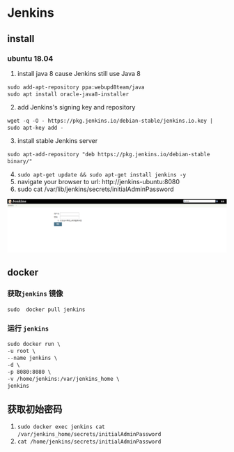 # Jenkins
## install 
### ubuntu 18.04 
1. install java 8 cause Jenkins still use Java 8
```
sudo add-apt-repository ppa:webupd8team/java
sudo apt install oracle-java8-installer
```
2. add Jenkins's signing key and repository
```
wget -q -O - https://pkg.jenkins.io/debian-stable/jenkins.io.key | sudo apt-key add -

```
3.  install stable Jenkins server

```
sudo apt-add-repository "deb https://pkg.jenkins.io/debian-stable binary/"
```
4.  `sudo apt-get update && sudo apt-get install jenkins -y`
5.  navigate your browser to url: http://jenkins-ubuntu:8080
6.  sudo cat /var/lib/jenkins/secrets/initialAdminPassword 
  

![finish](./image/finish.png)
## docker
### 获取`jenkins` 镜像
`sudo  docker pull jenkins`
### 运行 `jenkins`
```
sudo docker run \
-u root \
--name jenkins \
-d \
-p 8080:8080 \
-v /home/jenkins:/var/jenkins_home \
jenkins
```
## 获取初始密码
1. `sudo docker exec jenkins cat /var/jenkins_home/secrets/initialAdminPassword`       
2. `cat /home/jenkins/secrets/initialAdminPassword` 
## 